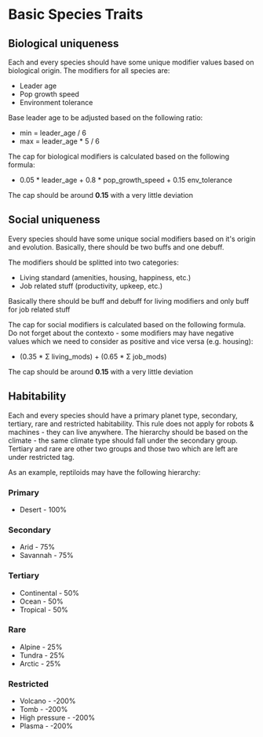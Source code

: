 # Basic Species Traits

## Biological uniqueness
Each and every species should have some unique modifier values based on biological origin. The modifiers for all species are:
  * Leader age
  * Pop growth speed
  * Environment tolerance

Base leader age to be adjusted based on the following ratio:
  * min = leader_age / 6
  * max = leader_age * 5 / 6

The cap for biological modifiers is calculated based on the following formula:
  * 0.05 * leader_age + 0.8 * pop_growth_speed + 0.15 env_tolerance

The cap should be around **0.15** with a very little deviation

## Social uniqueness
Every species should have some unique social modifiers based on it's origin and evolution. Basically, there should be two buffs and one debuff.

The modifiers should be splitted into two categories:
  * Living standard (amenities, housing, happiness, etc.)
  * Job related stuff (productivity, upkeep, etc.)

Basically there should be buff and debuff for living modifiers and only buff for job related stuff

The cap for social modifiers is calculated based on the following formula. Do not forget about the contexto - some modifiers may have negative values which we need to consider as positive and vice versa (e.g. housing):
  * (0.35 * Σ living_mods) + (0.65 * Σ job_mods)

The cap should be around **0.15** with a very little deviation

## Habitability
Each and every species should have a primary planet type, secondary, tertiary, rare and restricted habitability. This rule does not apply for robots & machines - they can live anywhere. The hierarchy should be based on the climate - the same climate type should fall under the secondary group. Tertiary and rare are other two groups and those two which are left are under restricted tag.

As an example, reptiloids may have the following hierarchy:
### Primary
  * Desert - 100%
### Secondary
  * Arid - 75%
  * Savannah - 75%
### Tertiary
  * Continental - 50%
  * Ocean - 50%
  * Tropical - 50%
### Rare
  * Alpine - 25%
  * Tundra - 25%
  * Arctic - 25%
### Restricted
  * Volcano - -200%
  * Tomb - -200%
  * High pressure - -200%
  * Plasma - -200%